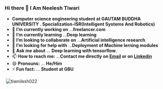 ### Hi there 👋 I Am Neelesh Tiwari 
- **Computer science engineering student at GAUTAM BUDDHA UNIVERSITY . Specialization-ISR(Intelligent Systems And Robotics)**   
- 🔭 **I’m currently working on** ...**freelancer.com**
- 🌱 **I’m currently learning** ...**Deep learning**
- 👯 **I’m looking to collaborate on** ...**Artificial intelligence research** 
- 🤔 **I’m looking for help with** ...**Deployment of Machine lerning modules**
- 💬 **Ask me about** ... **Deep learning with tensorflow**.
- 📫 **How to reach me:** ...**Contact me directly on [Email](mailto:tiwnilesh022@gmail.com) or on [Linkedin](https://www.linkedin.com/in/neelesh-t-3a7599a2/)**
- 😄 **Pronouns:** ... **He/Him**
- ⚡ **Fun fact:** ... **Student at GBU**

<p>&nbsp;<img align="center" src="https://github-readme-stats.vercel.app/api?username=tiwnilesh022&show_icons=true&text_color=daf7dc&bg_color=151515" alt="tiwnilesh022" /></p> 
